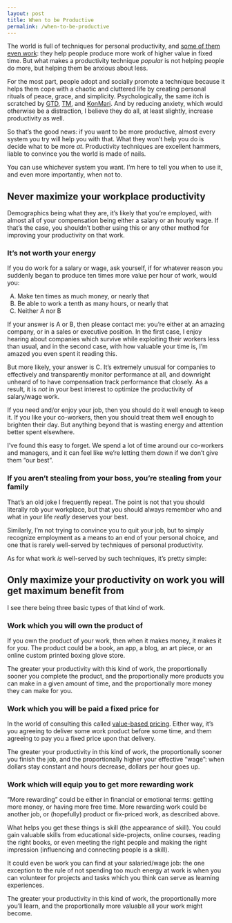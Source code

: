 ```yaml
---
layout: post
title: When to be Productive
permalink: /when-to-be-productive
---
```


The world is full of techniques for personal productivity, and [some of them even work](/tick-tock): they help people produce more work of higher value in fixed time. But what makes a productivity technique _popular_ is not helping people do more, but helping them be anxious about less.

For the most part, people adopt and socially promote a technique because it helps them cope with a chaotic and cluttered life by creating personal rituals of peace, grace, and simplicity.  Psychologically, the same itch is scratched by [GTD](http://gettingthingsdone.com/), [TM](https://www.tm.org/), and [KonMari](http://tidyingup.com/).  And by reducing anxiety, which would otherwise be a distraction, I believe they do all, at least slightly, increase productivity as well.

So that’s the good news: if you want to be more productive, almost every system you try will help you with that.  What they won’t help you do is decide what to be more _at_. Productivity techniques are excellent hammers, liable to convince you the world is made of nails.

You can use whichever system you want.  I’m here to tell you when to use it, and even more importantly, when not to.

## Never maximize your workplace productivity

Demographics being what they are, it’s likely that you’re employed, with almost all of your compensation being either a salary or an hourly wage.  If that’s the case, you shouldn’t bother using this or any other method for improving your productivity on that work.

### It’s not worth your energy

If you do work for a salary or wage, ask yourself, if for whatever reason you suddenly began to produce ten times more value per hour of work, would you:

<ol type="A">
<li>Make ten times as much money, or nearly that</li>
<li>Be able to work a tenth as many hours, or nearly that</li>
<li>Neither A nor B</li>
</ol>

If your answer is A or B, then please contact me: you’re either at an amazing company, or in a sales or executive position.  In the first case, I enjoy hearing about companies which survive while exploiting their workers less than usual, and in the second case, with how valuable your time is, I’m amazed you even spent it reading this.

But more likely, your answer is C.  It’s extremely unusual for companies to effectively and transparently monitor performance at all, and downright unheard of to have compensation track performance that closely.  As a result, it is _not_ in your best interest to optimize the productivity of salary/wage work. 

If you need and/or enjoy your job, then you should do it well enough to keep it.  If you like your co-workers, then you should treat them well enough to brighten their day.  But anything beyond that is wasting energy and attention better spent elsewhere.

I’ve found this easy to forget.  We spend a lot of time around our co-workers and managers, and it can feel like we’re letting them down if we don’t give them “our best”.

### If you aren’t stealing from your boss, you’re stealing from your family

That’s an old joke I frequently repeat.  The point is not that you should literally rob your workplace, but that you should always remember who and what in your life _really_ deserves your best.

Similarly, I’m not trying to convince you to quit your job, but to simply recognize employment as a means to an end of your personal choice, and one that is rarely well-served by techniques of personal productivity.

As for what work _is_ well-served by such techniques, it’s pretty simple: 

## Only maximize your productivity on work you will get maximum benefit from

I see there being three basic types of that kind of work.

### Work which you will own the product of

If you own the product of your work, then when it makes money, it makes it for
_you_.  The product could be a book, an app, a blog, an art piece, or an online
custom printed boxing glove store.

The greater your productivity with this kind of work, the proportionally sooner you complete the product, and the proportionally more products you can make in a given amount of time, and the proportionally more money they can make for you.

### Work which you will be paid a fixed price for 

In the world of consulting this called [value-based pricing](https://en.wikipedia.org/wiki/Value-based_pricing).  Either way, it’s you agreeing to deliver some work product before some time, and them agreeing to pay you a fixed price upon that delivery.

The greater your productivity in this kind of work, the proportionally sooner you finish the job, and the proportionally higher your effective “wage”: when dollars stay constant and hours decrease, dollars per hour goes up.  

### Work which will equip you to get more rewarding work

“More rewarding” could be either in financial or emotional terms: getting more money, or having more free time.  More rewarding work could be another job, or (hopefully) product or fix-priced work, as described above.

What helps you get these things is skill (the appearance of skill).  You could gain valuable skills from educational side-projects, online courses, reading the right books, or even meeting the right people and making the right impression (influencing and connecting people is a skill).

It could even be work you can find at your salaried/wage job:  the one exception to the rule of not spending too much energy at work is when you can volunteer for projects and tasks which you think can serve as learning experiences.

The greater your productivity in this kind of work, the proportionally more you’ll learn, and the proportionally more valuable all your work might become.
